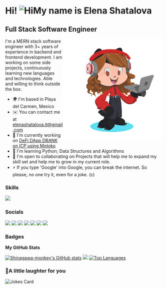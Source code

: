 <h1 style="text-wrap: balance;">Hi! <img src="https://user-images.githubusercontent.com/18350557/176309783-0785949b-9127-417c-8b55-ab5a4333674e.gif" alt="Hi" />My name is Elena Shatalova</h1>
<h2 style="text-wrap: balance;">Full Stack Software Engineer</h2>

<img src="https://github.com/Shinagawa-monkey/Shinagawa-monkey/blob/main/octocat.png" align="right" width="320" /> 
<p style="text-wrap: pretty;">I'm a MERN stack software engineer with 3+ years of experience in backend and frontend development. I am working on some side projects, continuously learning new languages and technologies. Able and willing to think outside the box.</p>
    <ul style="text-wrap: pretty;">
      <li>🌍 I'm based in Playa del Carmen, Mexico</li>
      <li>✉️ You can contact me at <a href="mailto:elenashatalova.it@gmail.com">elenashatalova.it@gmail.com</a></li>
      <li>🚀 I'm currently working on <a href="https://khnm5-qiaaa-aaaap-aam6a-cai.ic0.app/">DeFi DApp DBANK on ICP using Motoko</a></li>
      <li>🧠 I'm learning Python; Data Structures and Algorithms</li>
      <li>🤝 I'm open to collaborating on Projects that will help me to expand my skill set and help me to grow in my current role.</li>
      <li>⚡ If you type 'Google' into Google, you can break the internet. So please, no one try it, even for a joke. (c)</li>
    </ul>

### Skills

<p align="left">
  <a href="https://skillicons.dev">
    <img src="https://skillicons.dev/icons?i=js,ts,php,ruby,git,html,css,jquery,react,redux,svelte,webpack,babel,vite,bootstrap,sass,tailwind,nodejs,express,mongo,mysql,postgres,firebase,heroku,vercel,figma,threejs,pug,svg,bash,powershell,npm,postman&perline=11" />
  </a>
</p>

### Socials

<p align="left"> 
  <a href="https://www.codepen.io/shinagawa-monkey" target="_blank" rel="noreferrer"><img src="https://skillicons.dev/icons?i=codepen" /></a> 
  <a href="https://www.dev.to//shinagawamonkey" target="_blank" rel="noreferrer"><img src="https://skillicons.dev/icons?i=devto" /></a>
  <a href="https://discord.com/users/shinagawaMonkey#9910" target="_blank" rel="noreferrer"><img src="https://skillicons.dev/icons?i=discord" /></a> 
  <a href="https://www.github.com/Shinagawa-monkey" target="_blank" rel="noreferrer"><img src="https://skillicons.dev/icons?i=github" /></a> 
  <a href="https://www.linkedin.com/in/elena-shatalova/" target="_blank" rel="noreferrer"><img src="https://skillicons.dev/icons?i=linkedin" /></a> 
  <a href="https://www.stackoverflow.com/users/18683797/shinagawamonkey" target="_blank" rel="noreferrer"><img src="https://skillicons.dev/icons?i=stackoverflow" /></a> 
  <a href="https://www.twitter.com/sudoCyberMonkey" target="_blank" rel="noreferrer"><img src="https://skillicons.dev/icons?i=twitter" /></a>
</p>

### Badges

<b>My GitHub Stats</b>

<a href="http://www.github.com/Shinagawa-monkey"><img src="https://github-readme-stats.vercel.app/api?username=Shinagawa-monkey&show_icons=true&hide=&count_private=true&title_color=0891b2&text_color=ffffff&icon_color=0891b2&bg_color=1c1917&hide_border=true&show_icons=true" alt="Shinagawa-monkey's GitHub stats" /></a>
<a href="http://www.github.com/Shinagawa-monkey"><img src="https://github-readme-streak-stats.herokuapp.com/?user=Shinagawa-monkey&stroke=ffffff&background=1c1917&ring=0891b2&fire=0891b2&currStreakNum=ffffff&currStreakLabel=0891b2&sideNums=ffffff&sideLabels=ffffff&dates=ffffff&hide_border=true" /></a>
<a href="https://github.com/Shinagawa-monkey"><img src="https://github-readme-stats.vercel.app/api/top-langs/?username=Shinagawa-monkey&langs_count=10&title_color=0891b2&text_color=ffffff&icon_color=0891b2&bg_color=1c1917&hide_border=true&locale=en&custom_title=Top%20%Languages" alt="Top Languages" /></a>

### 🙊A little laughter for you
<img src="https://readme-jokes.vercel.app/api?hideBorder&bgColor=%231c1917&qColor=%230b7e99&aColor=%23ffffff" alt="Jokes Card" />
